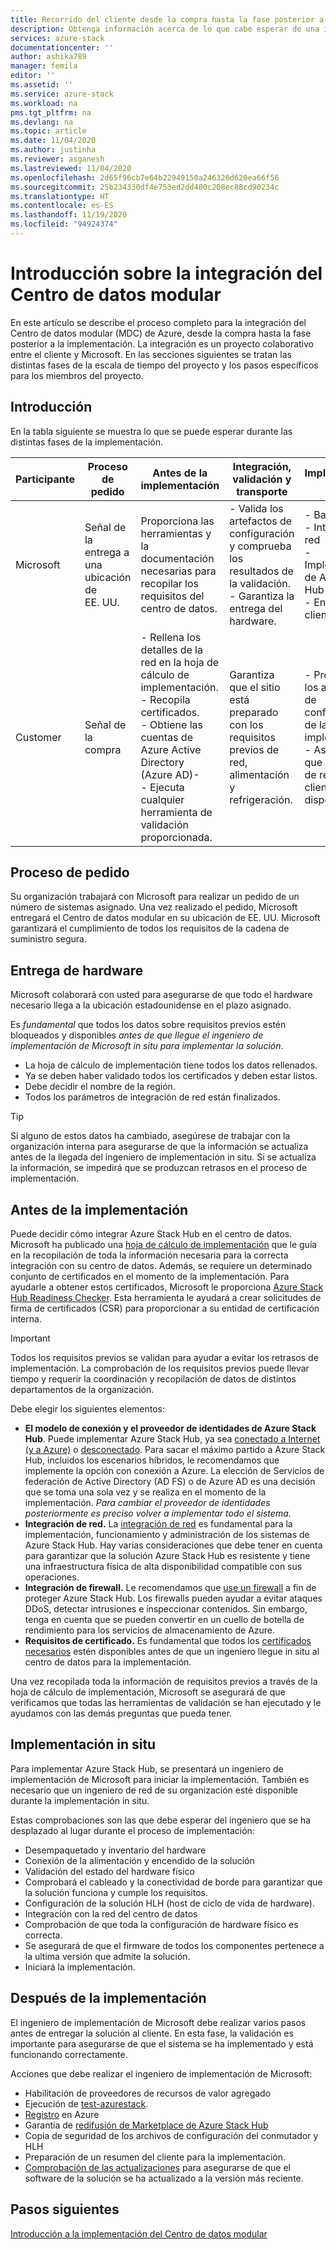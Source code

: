 ```yaml
---
title: Recorrido del cliente desde la compra hasta la fase posterior a la implementación de Azure Stack Hub | Microsoft Docs
description: Obtenga información acerca de lo que cabe esperar de una implementación correcta in situ de un Centro de datos modular (MDC) de Azure, desde el planeamiento hasta la etapa posterior a la implementación.
services: azure-stack
documentationcenter: ''
author: ashika789
manager: femila
editor: ''
ms.assetid: ''
ms.service: azure-stack
ms.workload: na
pms.tgt_pltfrm: na
ms.devlang: na
ms.topic: article
ms.date: 11/04/2020
ms.author: justinha
ms.reviewer: asganesh
ms.lastreviewed: 11/04/2020
ms.openlocfilehash: 2d65f96cb7e64b22949150a246326d620ea66f56
ms.sourcegitcommit: 25b234330df4e753ed2dd480c208ec88cd90234c
ms.translationtype: HT
ms.contentlocale: es-ES
ms.lasthandoff: 11/19/2020
ms.locfileid: "94924374"
---
```

# <a name="modular-datacenter-integration-overview"></a>Introducción sobre la integración del Centro de datos modular

En este artículo se describe el proceso completo para la integración del Centro de datos modular (MDC) de Azure, desde la compra hasta la fase posterior a la implementación. La integración es un proyecto colaborativo entre el cliente y Microsoft. En las secciones siguientes se tratan las distintas fases de la escala de tiempo del proyecto y los pasos específicos para los miembros del proyecto.

## <a name="introduction"></a>Introducción

En la tabla siguiente se muestra lo que se puede esperar durante las distintas fases de la implementación.

| Participante |Proceso de pedido |Antes de la implementación |Integración, validación y transporte |Implementación in situ |Después de la implementación |
|---|---------------|---------------|-----------------------------------|--------------------|----------------|
|Microsoft  | Señal de la entrega a una ubicación de EE. UU.    |Proporciona las herramientas y la documentación necesarias para recopilar los requisitos del centro de datos. |- Valida los artefactos de configuración y comprueba los resultados de la validación.<br>- Garantiza la entrega del hardware.    |- Bastidor y pila<br>- Integración de red<br>- Implementación de Azure Stack Hub<br>- Entrega al cliente    |Registro y redifusión de Marketplace de Azure Stack Hub|
|Customer   |Señal de la compra   |- Rellena los detalles de la red en la hoja de cálculo de implementación.<br>- Recopila certificados.<br>- Obtiene las cuentas de Azure Active Directory (Azure AD)-<br>- Ejecuta cualquier herramienta de validación proporcionada.   |Garantiza que el sitio está preparado con los requisitos previos de red, alimentación y refrigeración.   |- Prepárese con los artefactos de configuración de la implementación.<br>- Asegúrese de que el ingeniero de red del cliente está disponible.   |     |


## <a name="order-process"></a>Proceso de pedido

Su organización trabajará con Microsoft para realizar un pedido de un número de sistemas asignado. Una vez realizado el pedido, Microsoft entregará el Centro de datos modular en su ubicación de EE. UU. Microsoft garantizará el cumplimiento de todos los requisitos de la cadena de suministro segura.

## <a name="hardware-delivery"></a>Entrega de hardware

Microsoft colaborará con usted para asegurarse de que todo el hardware necesario llega a la ubicación estadounidense en el plazo asignado.

Es *fundamental* que todos los datos sobre requisitos previos estén bloqueados y disponibles *antes de que llegue el ingeniero de implementación de Microsoft in situ para implementar la solución*.

- La hoja de cálculo de implementación tiene todos los datos rellenados.
- Ya se deben haber validado todos los certificados y deben estar listos.
- Debe decidir el nombre de la región.
- Todos los parámetros de integración de red están finalizados.

>[!Tip]
>Si alguno de estos datos ha cambiado, asegúrese de trabajar con la organización interna para asegurarse de que la información se actualiza antes de la llegada del ingeniero de implementación in situ. Si se actualiza la información, se impedirá que se produzcan retrasos en el proceso de implementación.

## <a name="predeployment"></a>Antes de la implementación

Puede decidir cómo integrar Azure Stack Hub en el centro de datos. Microsoft ha publicado una [hoja de cálculo de implementación](../operator/azure-stack-deployment-worksheet.md) que le guía en la recopilación de toda la información necesaria para la correcta integración con su centro de datos. Además, se requiere un determinado conjunto de certificados en el momento de la implementación. Para ayudarle a obtener estos certificados, Microsoft le proporciona [Azure Stack Hub Readiness Checker](../operator/azure-stack-validation-report.md). Esta herramienta le ayudará a crear solicitudes de firma de certificados (CSR) para proporcionar a su entidad de certificación interna.

>[!Important]
>Todos los requisitos previos se validan para ayudar a evitar los retrasos de implementación. La comprobación de los requisitos previos puede llevar tiempo y requerir la coordinación y recopilación de datos de distintos departamentos de la organización.

Debe elegir los siguientes elementos:

- **El modelo de conexión y el proveedor de identidades de Azure Stack Hub**. Puede implementar Azure Stack Hub, ya sea [conectado a Internet (y a Azure)](../operator/azure-stack-connected-deployment.md) o [desconectado](../operator/azure-stack-disconnected-deployment.md). Para sacar el máximo partido a Azure Stack Hub, incluidos los escenarios híbridos, le recomendamos que implemente la opción con conexión a Azure. La elección de Servicios de federación de Active Directory (AD FS) o de Azure AD es una decisión que se toma una sola vez y se realiza en el momento de la implementación. *Para cambiar el proveedor de identidades posteriormente es preciso volver a implementar todo el sistema.*
- **Integración de red.** La [integración de red](../operator/azure-stack-network.md) es fundamental para la implementación, funcionamiento y administración de los sistemas de Azure Stack Hub. Hay varias consideraciones que debe tener en cuenta para garantizar que la solución Azure Stack Hub es resistente y tiene una infraestructura física de alta disponibilidad compatible con sus operaciones.
- **Integración de firewall.** Le recomendamos que [use un firewall](../operator/azure-stack-firewall.md) a fin de proteger Azure Stack Hub. Los firewalls pueden ayudar a evitar ataques DDoS, detectar intrusiones e inspeccionar contenidos. Sin embargo, tenga en cuenta que se pueden convertir en un cuello de botella de rendimiento para los servicios de almacenamiento de Azure.
- **Requisitos de certificado.** Es fundamental que todos los [certificados necesarios](../operator/azure-stack-pki-certs.md) estén disponibles antes de que un ingeniero llegue in situ al centro de datos para la implementación.

Una vez recopilada toda la información de requisitos previos a través de la hoja de cálculo de implementación, Microsoft se asegurará de que verificamos que todas las herramientas de validación se han ejecutado y le ayudamos con las demás preguntas que pueda tener.

## <a name="onsite-deployment"></a>Implementación in situ

Para implementar Azure Stack Hub, se presentará un ingeniero de implementación de Microsoft para iniciar la implementación. También es necesario que un ingeniero de red de su organización esté disponible durante la implementación in situ.

Estas comprobaciones son las que debe esperar del ingeniero que se ha desplazado al lugar durante el proceso de implementación:

- Desempaquetado y inventario del hardware
- Conexión de la alimentación y encendido de la solución
- Validación del estado del hardware físico
- Comprobará el cableado y la conectividad de borde para garantizar que la solución funciona y cumple los requisitos.
- Configuración de la solución HLH (host de ciclo de vida de hardware).
- Integración con la red del centro de datos
- Comprobación de que toda la configuración de hardware físico es correcta.
- Se asegurará de que el firmware de todos los componentes pertenece a la ultima versión que admite la solución.
- Iniciará la implementación.

## <a name="post-deployment"></a>Después de la implementación

El ingeniero de implementación de Microsoft debe realizar varios pasos antes de entregar la solución al cliente. En esta fase, la validación es importante para asegurarse de que el sistema se ha implementado y está funcionando correctamente.

Acciones que debe realizar el ingeniero de implementación de Microsoft:

- Habilitación de proveedores de recursos de valor agregado
- Ejecución de [test-azurestack](../operator/azure-stack-diagnostic-test.md).
- [Registro](../operator/azure-stack-registration-role.md) en Azure
- Garantía de [redifusión de Marketplace de Azure Stack Hub](../operator/azure-stack-marketplace.md)
- Copia de seguridad de los archivos de configuración del conmutador y HLH
- Preparación de un resumen del cliente para la implementación.
- [Comprobación de las actualizaciones](../operator/azure-stack-updates.md) para asegurarse de que el software de la solución se ha actualizado a la versión más reciente.

## <a name="next-steps"></a>Pasos siguientes

[Introducción a la implementación del Centro de datos modular](deployment-overview.md)

